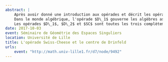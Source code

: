 ```yaml
---
abstract: |
    Après avoir donné une introduction aux opérades et décrit les opérades (topologiques) des petits disques $D\_1$ et $D\_2$ de Boardmann-Vogt et May, je parlerai de l'opérade $SC$ (« Swiss-Cheese ») de Voronov, qui gouverne en un certain sens l'action d'une algèbre $D\_1$ sur une algèbre $D\_2$.
    Dans le monde algébrique, l'opérade $D\_1$ gouverne les algèbres associatives, et l'opérade $D\_2$ gouverne les algèbres de Gerstenhaber. Un théorème de Voronov montre que de ce point de vue, (l'homologie de) l'opérade SC gouverne l'action d'un algèbre de Gerstenhaber sur une algèbre associative via un morphisme central.
    Les opérades $D\_1$, $D\_2$ et $SC$ sont toutes les trois complètement décrites par leurs groupoïdes fondamentaux. Les groupoïdes fondamentaux de $D\_1$ et $D\_2$ sont équivalents à des opérades qui gouvernent respectivement les catégories monoïdales et les catégories monoïdales tressées. J'expliquerai que le groupoïde fondamental de $SC$ est équivalent à une opérade qui fait intervenir les catégories monoïdales, les catégories monoïdales tressées et le centre de Drinfeld, en analogie avec le théorème de Voronov.
date: 2017-10-03
event: Séminaire de Géométrie des Espaces Singuliers
location: Université de Lille
title: L'opérade Swiss-Cheese et le centre de Drinfeld
urls:
    event: "http://math.univ-lille1.fr/d7/node/9492"
---
```

